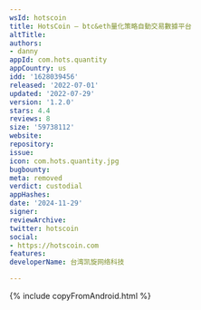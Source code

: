 ```yaml
---
wsId: hotscoin
title: HotsCoin — btc&eth量化策略自動交易數據平台
altTitle: 
authors:
- danny
appId: com.hots.quantity
appCountry: us
idd: '1628039456'
released: '2022-07-01'
updated: '2022-07-29'
version: '1.2.0'
stars: 4.4
reviews: 8
size: '59738112'
website: 
repository: 
issue: 
icon: com.hots.quantity.jpg
bugbounty: 
meta: removed
verdict: custodial
appHashes: 
date: '2024-11-29'
signer: 
reviewArchive: 
twitter: hotscoin
social:
- https://hotscoin.com
features: 
developerName: 台湾凯旋网络科技

---
```


{% include copyFromAndroid.html %}